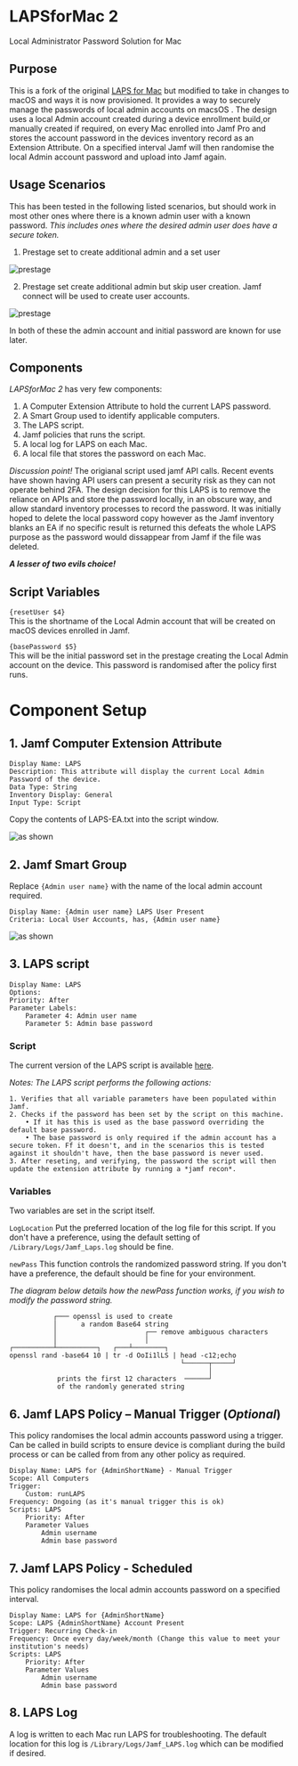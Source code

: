 # LAPSforMac 2
Local Administrator Password Solution for Mac

## Purpose  

This is a fork of the original [LAPS for Mac](https://github.com/NU-ITS/LAPSforMac) but modified to take in changes to macOS and ways it is now provisioned. 
It provides a way to securely manage the passwords of local admin accounts on macsOS .  The design uses a local Admin account created during a device enrollment build,or manually created if required, on every Mac enrolled into Jamf Pro and stores the account password in the devices inventory record as an Extension Attribute. On a specified interval Jamf will then randomise the local Admin account password and upload into Jamf again.

## Usage Scenarios
This has been tested in the following listed scenarios, but should work in most other ones where there is a known admin user with a known password. *This includes ones where the desired admin user does have a secure token.* 

1. Prestage set to create additional admin and a set user

![prestage](https://github.com/PhantomPhixer/LAPSforMac/blob/master/images/prestage-create-account.png)

2. Prestage set create additional admin but skip user creation. Jamf connect will be used to create user accounts.

![prestage](https://github.com/PhantomPhixer/LAPSforMac/blob/master/images/prestage-noaccount.png)

In both of these the admin account and initial password are known for use later.

## Components

*LAPSforMac 2* has very few components:

1. A Computer Extension Attribute to hold the current LAPS password.
2. A Smart Group used to identify applicable computers.
3. The LAPS script.
4. Jamf policies that runs the script.
5. A local log for LAPS on each Mac.
6. A local file that stores the password on each Mac.

*Discussion point!* The origianal script used jamf API calls. Recent events have shown having API users can present a security risk as they can not operate behind 2FA.
The design decision for this LAPS is to remove the reliance on APIs and store the password locally, in an obscure way, and allow standard inventory processes to record the password. 
It was initially hoped to delete the local password copy however as the Jamf inventory blanks an EA if no specific result is returned this defeats the whole LAPS purpose as the password would dissappear from Jamf if the file was deleted.

***A lesser of two evils choice!*** 


## Script Variables
   
```{resetUser $4}```  
This is the shortname of the Local Admin account that will be created on macOS devices enrolled in Jamf.  
   
```{basePassword $5}```  
This will be the initial password set in the prestage creating the Local Admin account on the device.  This password is randomised after the policy first runs.  

# Component Setup

## 1. Jamf Computer Extension Attribute

    Display Name: LAPS 
    Description: This attribute will display the current Local Admin Password of the device.  
    Data Type: String  
    Inventory Display: General  
    Input Type: Script 


Copy the contents of LAPS-EA.txt into the script window.

![as shown](https://github.com/PhantomPhixer/LAPSforMac/blob/master/images/EA-settings.png)

## 2. Jamf Smart Group
Replace ```{Admin user name}``` with the name of the local admin account required.

	Display Name: {Admin user name} LAPS User Present
	Criteria: Local User Accounts, has, {Admin user name}

![as shown](https://github.com/PhantomPhixer/LAPSforMac/blob/master/images/sg1.png)

## 3. LAPS script
	Display Name: LAPS
	Options:
	Priority: After
	Parameter Labels:
		Parameter 4: Admin user name
		Parameter 5: Admin base password


### Script
The current version of the LAPS script is available [here](https://github.com/PhantomPhixer/LAPSforMac/blob/master/LAPS.sh).

*Notes: The LAPS script performs the following actions:*  

```
1. Verifies that all variable parameters have been populated within Jamf.  
2. Checks if the password has been set by the script on this machine.
	• If it has this is used as the base password overriding the default base password.
	• The base password is only required if the admin account has a secure token. Ff it doesn't, and in the scenarios this is tested against it shouldn't have, then the base password is never used.
3. After reseting, and verifying, the password the script will then update the extension attribute by running a *jamf recon*.

```

### Variables
Two variables are set in the script itself.

```LogLocation``` Put the preferred location of the log file for this script. If you don't have a preference, using the default setting of ```/Library/Logs/Jamf_Laps.log``` should be fine.  

```newPass``` This function controls the randomized password string. If you don't have a preference, the default should be fine for your environment.

*The diagram below details how the newPass function works, if you wish to modify the password string.*

			   ┌─── openssl is used to create 
			   │	  a random Base64 string
			   │				      ┌── remove ambiguous characters
			   │			          │
	┌──────────┴──────────┐	  ┌───┴────────┐
	openssl rand -base64 10 | tr -d OoIi1lLS | head -c12;echo
											   └──────┬─────┘
											   		  │
	        	prints the first 12 characters	──────┘
	          	of the randomly generated string

		
				

## 6. Jamf LAPS Policy – Manual Trigger (*Optional*)
This policy randomises the local admin accounts password using a trigger.
Can be called in build scripts to ensure device is compliant during the build process or can be called from from any other policy as required.

	Display Name: LAPS for {AdminShortName} - Manual Trigger
	Scope: All Computers
	Trigger: 
		Custom: runLAPS
	Frequency: Ongoing (as it's manual trigger this is ok)
	Scripts: LAPS
		Priority: After
		Parameter Values
			Admin username
			Admin base password

## 7. Jamf LAPS Policy - Scheduled
This policy randomises the local admin accounts password on a specified interval.

	Display Name: LAPS for {AdminShortName}
	Scope: LAPS {AdminShortName} Account Present
	Trigger: Recurring Check-in
	Frequency: Once every day/week/month (Change this value to meet your institution's needs)
	Scripts: LAPS
		Priority: After
		Parameter Values
			Admin username
			Admin base password


## 8. LAPS Log
A log is written to each Mac run LAPS for troubleshooting. The default location for this log is ```/Library/Logs/Jamf_LAPS.log``` which can be modified if desired.
